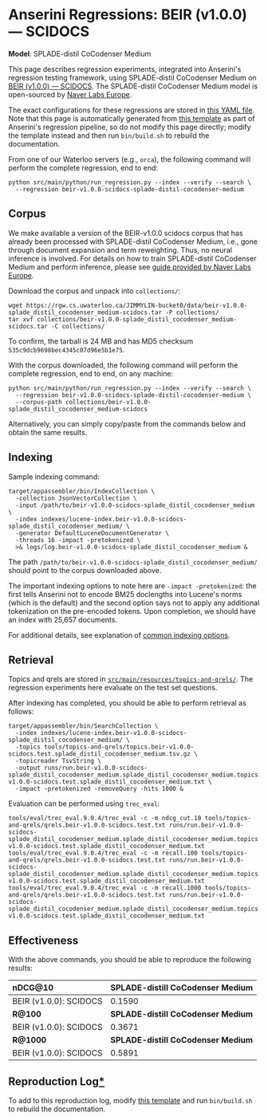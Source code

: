 # Anserini Regressions: BEIR (v1.0.0) &mdash; SCIDOCS

**Model**: SPLADE-distil CoCodenser Medium

This page describes regression experiments, integrated into Anserini's regression testing framework, using SPLADE-distil CoCodenser Medium on [BEIR (v1.0.0) &mdash; SCIDOCS](http://beir.ai/).
The SPLADE-distil CoCodenser Medium model is open-sourced by [Naver Labs Europe](https://europe.naverlabs.com/research/machine-learning-and-optimization/splade-models).

The exact configurations for these regressions are stored in [this YAML file](../src/main/resources/regression/beir-v1.0.0-scidocs-splade-distil-cocodenser-medium.yaml).
Note that this page is automatically generated from [this template](../src/main/resources/docgen/templates/beir-v1.0.0-scidocs-splade-distil-cocodenser-medium.template) as part of Anserini's regression pipeline, so do not modify this page directly; modify the template instead and then run `bin/build.sh` to rebuild the documentation.

From one of our Waterloo servers (e.g., `orca`), the following command will perform the complete regression, end to end:

```
python src/main/python/run_regression.py --index --verify --search \
  --regression beir-v1.0.0-scidocs-splade-distil-cocodenser-medium
```

## Corpus

We make available a version of the BEIR-v1.0.0 scidocs corpus that has already been processed with SPLADE-distil CoCodenser Medium, i.e., gone through document expansion and term reweighting.
Thus, no neural inference is involved.
For details on how to train SPLADE-distil CoCodenser Medium and perform inference, please see [guide provided by Naver Labs Europe](https://github.com/naver/splade/tree/main/anserini_evaluation).

Download the corpus and unpack into `collections/`:

```
wget https://rgw.cs.uwaterloo.ca/JIMMYLIN-bucket0/data/beir-v1.0.0-splade_distil_cocodenser_medium-scidocs.tar -P collections/
tar xvf collections/beir-v1.0.0-splade_distil_cocodenser_medium-scidocs.tar -C collections/
```

To confirm, the tarball is 24 MB and has MD5 checksum `535c9dcb9698bec4345c07d96e5b1e75`.

With the corpus downloaded, the following command will perform the complete regression, end to end, on any machine:

```
python src/main/python/run_regression.py --index --verify --search \
  --regression beir-v1.0.0-scidocs-splade-distil-cocodenser-medium \
  --corpus-path collections/beir-v1.0.0-splade_distil_cocodenser_medium-scidocs
```

Alternatively, you can simply copy/paste from the commands below and obtain the same results.

## Indexing

Sample indexing command:

```
target/appassembler/bin/IndexCollection \
  -collection JsonVectorCollection \
  -input /path/to/beir-v1.0.0-scidocs-splade_distil_cocodenser_medium \
  -index indexes/lucene-index.beir-v1.0.0-scidocs-splade_distil_cocodenser_medium/ \
  -generator DefaultLuceneDocumentGenerator \
  -threads 16 -impact -pretokenized \
  >& logs/log.beir-v1.0.0-scidocs-splade_distil_cocodenser_medium &
```

The path `/path/to/beir-v1.0.0-scidocs-splade_distil_cocodenser_medium/` should point to the corpus downloaded above.

The important indexing options to note here are `-impact -pretokenized`: the first tells Anserini not to encode BM25 doclengths into Lucene's norms (which is the default) and the second option says not to apply any additional tokenization on the pre-encoded tokens.
Upon completion, we should have an index with 25,657 documents.

For additional details, see explanation of [common indexing options](common-indexing-options.md).

## Retrieval

Topics and qrels are stored in [`src/main/resources/topics-and-qrels/`](../src/main/resources/topics-and-qrels/).
The regression experiments here evaluate on the test set questions.

After indexing has completed, you should be able to perform retrieval as follows:

```
target/appassembler/bin/SearchCollection \
  -index indexes/lucene-index.beir-v1.0.0-scidocs-splade_distil_cocodenser_medium/ \
  -topics tools/topics-and-qrels/topics.beir-v1.0.0-scidocs.test.splade_distil_cocodenser_medium.tsv.gz \
  -topicreader TsvString \
  -output runs/run.beir-v1.0.0-scidocs-splade_distil_cocodenser_medium.splade_distil_cocodenser_medium.topics.beir-v1.0.0-scidocs.test.splade_distil_cocodenser_medium.txt \
  -impact -pretokenized -removeQuery -hits 1000 &
```

Evaluation can be performed using `trec_eval`:

```
tools/eval/trec_eval.9.0.4/trec_eval -c -m ndcg_cut.10 tools/topics-and-qrels/qrels.beir-v1.0.0-scidocs.test.txt runs/run.beir-v1.0.0-scidocs-splade_distil_cocodenser_medium.splade_distil_cocodenser_medium.topics.beir-v1.0.0-scidocs.test.splade_distil_cocodenser_medium.txt
tools/eval/trec_eval.9.0.4/trec_eval -c -m recall.100 tools/topics-and-qrels/qrels.beir-v1.0.0-scidocs.test.txt runs/run.beir-v1.0.0-scidocs-splade_distil_cocodenser_medium.splade_distil_cocodenser_medium.topics.beir-v1.0.0-scidocs.test.splade_distil_cocodenser_medium.txt
tools/eval/trec_eval.9.0.4/trec_eval -c -m recall.1000 tools/topics-and-qrels/qrels.beir-v1.0.0-scidocs.test.txt runs/run.beir-v1.0.0-scidocs-splade_distil_cocodenser_medium.splade_distil_cocodenser_medium.topics.beir-v1.0.0-scidocs.test.splade_distil_cocodenser_medium.txt
```

## Effectiveness

With the above commands, you should be able to reproduce the following results:

| **nDCG@10**                                                                                                  | **SPLADE-distill CoCodenser Medium**|
|:-------------------------------------------------------------------------------------------------------------|-----------|
| BEIR (v1.0.0): SCIDOCS                                                                                       | 0.1590    |
| **R@100**                                                                                                    | **SPLADE-distill CoCodenser Medium**|
| BEIR (v1.0.0): SCIDOCS                                                                                       | 0.3671    |
| **R@1000**                                                                                                   | **SPLADE-distill CoCodenser Medium**|
| BEIR (v1.0.0): SCIDOCS                                                                                       | 0.5891    |


## Reproduction Log[*](reproducibility.md)

To add to this reproduction log, modify [this template](../src/main/resources/docgen/templates/beir-v1.0.0-scidocs-splade-distil-cocodenser-medium.template) and run `bin/build.sh` to rebuild the documentation.
